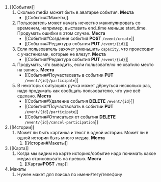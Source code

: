 1.  [[События]]
	1. Сколько media может быть в аватарке события. **Места**
		- [[События#Макеты]].
	2. Пользователь может начать нечестно манипулировать со временем, например, выставить end_time меньше start_time. Продумать ошибки в этом случае. **Места**
		- [[События#Создание события **POST** `/event/create`]]
		- [[События#Редактура события **PUT** `/event/{id}`]] 
	3. Если пользователь захочет уменьшить `capacity`, что происходит с участниками, которые не влезут. **Места**
		- [[События#Редактура события **PUT** `/event/{id}`]]
	4. Продумать, что выводить, если пользователю не хватило место на запись. **Места**
		- [[События#Поучаствовать в событии **PUT** `/event/{id}/participate`]]
	5. В некоторых ситуациях ручка может дёрнуться несколько раз, надо продумать как сообщать пользователю, что уже всё сделано. **Места**
		- [[События#Удаление события **DELETE** `/event/{id}`]]
		- [[События#Поучаствовать в событии **PUT** `/event/{id}/participate`]]
		- [[События#Отписаться от события **DELETE** `/event/{id}/cancel-participation`]]
2. [[Истории]]
	1. Может ли быть картинка и текст в одной истории. Может ли в одной истории быть много медиа. **Места**
		1.  [[Истории#Макеты]]
3. [[Карта]]
	1. Когда мы видим на карте историю/событие надо понимать какое медиа отрисовывать на превью. **Места**
		1. [[Карта#**POST** `/map`]]
4. Макеты
	1. Нужен макет для поиска по имени/тегу/телефону

	